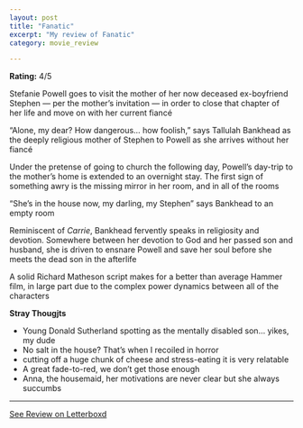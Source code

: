 ```yaml
---
layout: post
title: "Fanatic"
excerpt: "My review of Fanatic"
category: movie_review

---
```


**Rating:** 4/5

Stefanie Powell goes to visit the mother of her now deceased ex-boyfriend Stephen — per the mother’s invitation — in order to close that chapter of her life and move on with her current fiancé

“Alone, my dear? How dangerous… how foolish,” says Tallulah Bankhead as the deeply religious mother of Stephen to Powell as she arrives without her fiancé

Under the pretense of going to church the following day, Powell’s day-trip to the mother’s home is extended to an overnight stay. The first sign of something awry is the missing mirror in her room, and in all of the rooms

“She’s in the house now, my darling, my Stephen” says Bankhead to an empty room

Reminiscent of <i>Carrie</i>, Bankhead fervently speaks in religiosity and devotion. Somewhere between her devotion to God and her passed son and husband, she is driven to ensnare Powell and save her soul before she meets the dead son in the afterlife

A solid Richard Matheson script makes for a better than average Hammer film, in large part due to the complex power dynamics between all of the characters

<b>Stray Thougjts</b>
* Young Donald Sutherland spotting as the mentally disabled son… yikes, my dude
* No salt in the house? That’s when I recoiled in horror
* cutting off a huge chunk of cheese and stress-eating it is very relatable
* A great fade-to-red, we don’t get those enough
* Anna, the housemaid, her motivations are never clear but she always succumbs

<hr>

[See Review on Letterboxd](https://boxd.it/403SqP)
